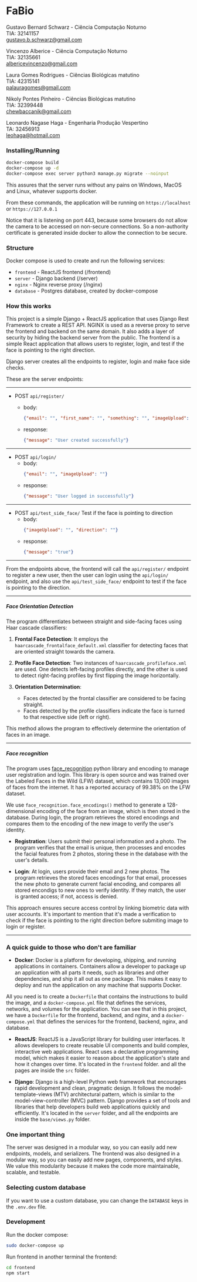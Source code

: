 # FaBio

Gustavo Bernard Schwarz - Ciência Computação Noturno <br>
TIA: 32141157 <br>
gustavo.b.schwarz@gmail.com

Vincenzo Alberice - Ciência Computação Noturno <br>
TIA: 32135661 <br>
albericevincenzo@gmail.com

Laura Gomes Rodrigues - Ciências Biológicas matutino <br>
TIA: 42315141 <br>
palauragomes@gmail.com

Nikoly Pontes Pinheiro - Ciências Biológicas matutino <br>
TIA: 32399448 <br>
chewbaccanik@gmail.com

Leonardo Nagase Haga - Engenharia Produção Vespertino <br>
TA: 32456913 <br>
leohaga@hotmail.com


### Installing/Running

```bash
docker-compose build
docker-compose up -d
docker-compose exec server python3 manage.py migrate --noinput
```

This assures that the server runs without any pains on Windows, MacOS and Linux, whatever supports docker.

From these commands, the application will be running on `https://localhost` or `https://127.0.0.1`

Notice that it is listening on port 443, because some browsers do not allow the camera to be accessed on non-secure connections.
So a non-authority certificate is generated inside docker to allow the connection to be secure.

### Structure

Docker compose is used to create and run the following services:

- `frontend` - ReactJS frontend (/frontend)
- `server` - Django backend (/server)
- `nginx` - Nginx reverse proxy (/nginx)
- `database` - Postgres database, created by docker-compose

### How this works

This project is a simple Django + ReactJS application that uses Django Rest Framework to create a REST API. NGINX is used as a reverse proxy to serve the frontend and backend on the same domain. It also adds a layer of security by hiding the backend server from the public. The frontend is a simple React application that allows users to register, login, and test if the face is pointing to the right direction. 

Django server creates all the endpoints to register, login and make face side checks.

These are the server endpoints:

---
 - POST `api/register/`
    - body: 
        ```json
        {"email": "", "first_name": "", "something": "", "imageUpload": ""}
        ```

    - response:
        ```json
        {"message": "User created successfully"}
        ```
  ---

 - POST `api/login/`
    - body: 
        ```json
        {"email": "", "imageUpload": ""}
        ```
    - response:
        ```json
        {"message": "User logged in successfully"}
        ```
  ---
 - POST `api/test_side_face/`
  Test if the face is pointing to direction
    - body: 
        ```json
        {"imageUpload": "", "direction": ""}
        ```
    - response:
        ```json
        {"message": "true"}
        ```
    
---

From the endpoints above, the frontend will call the `api/register/` endpoint to register a new user, then the user can login using the `api/login/` endpoint, and also use the `api/test_side_face/` endpoint to test if the face is pointing to the direction.

--- 

##### Face Orientation Detection

The program differentiates between straight and side-facing faces using Haar cascade classifiers:

1. **Frontal Face Detection**: It employs the `haarcascade_frontalface_default.xml` classifier for detecting faces that are oriented straight towards the camera.

2. **Profile Face Detection**: Two instances of `haarcascade_profileface.xml` are used. One detects left-facing profiles directly, and the other is used to detect right-facing profiles by first flipping the image horizontally.

3. **Orientation Determination**:
   - Faces detected by the frontal classifier are considered to be facing straight.
   - Faces detected by the profile classifiers indicate the face is turned to that respective side (left or right).

This method allows the program to effectively determine the orientation of faces in an image.

---

##### Face recognition

The program uses [face_recognition](https://github.com/ageitgey/face_recognition) python library  and encoding to manage user registration and login. This library is open source and was trained over the Labeled Faces in the Wild (LFW) dataset, which contains 13,000 images of faces from the internet. It has a reported accuracy of 99.38% on the LFW dataset.

We use `face_recognition.face_encodings()` method to generate a 128-dimensional encoding of the face from an image, which is then stored in the database. During login, the program retrieves the stored encodings and compares them to the encoding of the new image to verify the user's identity.

- **Registration**: Users submit their personal information and a photo. The program verifies that the email is unique, then processes and encodes the facial features from 2 photos, storing these in the database with the user's details.

- **Login**: At login, users provide their email and 2 new photos. The program retrieves the stored faces encodings for that email, processes the new photo to generate current facial encoding, and compares all stored encondigs to new ones to verify identity. If they match, the user is granted access; if not, access is denied.

This approach ensures secure access control by linking biometric data with user accounts. It's important to mention that it's made a verification to check if the face is pointing to the right direction before submiting image to login or register.

---

### A quick guide to those who don't are familiar

- **Docker**: Docker is a platform for developing, shipping, and running applications in containers. Containers allow a developer to package up an application with all parts it needs, such as libraries and other dependencies, and ship it all out as one package. This makes it easy to deploy and run the application on any machine that supports Docker.

All you need is to create a `Dockerfile` that contains the instructions to build the image, and a `docker-compose.yml` file that defines the services, networks, and volumes for the application. You can see that in this project, we have a `Dockerfile` for the frontend, backend, and nginx, and a `docker-compose.yml` that defines the services for the frontend, backend, nginx, and database.

- **ReactJS**: ReactJS is a JavaScript library for building user interfaces. It allows developers to create reusable UI components and build complex, interactive web applications. React uses a declarative programming model, which makes it easier to reason about the application's state and how it changes over time. It's located in the `frontend` folder. and all the pages are inside the `src` folder.

- **Django**: Django is a high-level Python web framework that encourages rapid development and clean, pragmatic design. It follows the model-template-views (MTV) architectural pattern, which is similar to the model-view-controller (MVC) pattern. Django provides a set of tools and libraries that help developers build web applications quickly and efficiently. It's located in the `server` folder, and all the endpoints are inside the `base/views.py` folder.

### One important thing

The server was designed in a modular way, so you can easily add new endpoints, models, and serializers. The frontend was also designed in a modular way, so you can easily add new pages, components, and styles. We value this modularity because it makes the code more maintainable, scalable, and testable.

### Selecting custom database

If you want to use a custom database, you can change the `DATABASE` keys in the `.env.dev` file.

### Development

Run the docker compose:
```bash
sudo docker-compose up
```

Run frontend in another terminal the frontend:
```bash
cd frontend
npm start
```